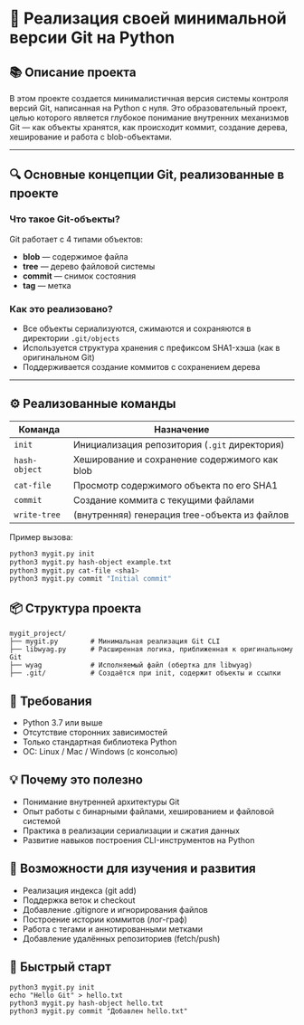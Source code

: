 # 🧠 Реализация своей минимальной версии Git на Python

## 📚 Описание проекта

В этом проекте создается минималистичная версия системы контроля версий Git, написанная на Python с нуля. Это образовательный проект, целью которого является глубокое понимание внутренних механизмов Git — как объекты хранятся, как происходит коммит, создание дерева, хеширование и работа с blob-объектами.

---

## 🔍 Основные концепции Git, реализованные в проекте

### Что такое Git-объекты?

Git работает с 4 типами объектов:
- **blob** — содержимое файла
- **tree** — дерево файловой системы
- **commit** — снимок состояния
- **tag** — метка

### Как это реализовано?

- Все объекты сериализуются, сжимаются и сохраняются в директории `.git/objects`
- Используется структура хранения с префиксом SHA1-хэша (как в оригинальном Git)
- Поддерживается создание коммитов с сохранением дерева

---

## ⚙️ Реализованные команды

| Команда        | Назначение                                   |
|----------------|----------------------------------------------|
| `init`         | Инициализация репозитория (`.git` директория) |
| `hash-object`  | Хеширование и сохранение содержимого как blob |
| `cat-file`     | Просмотр содержимого объекта по его SHA1     |
| `commit`       | Создание коммита с текущими файлами         |
| `write-tree`   | (внутренняя) генерация tree-объекта из файлов |

Пример вызова:

```bash
python3 mygit.py init
python3 mygit.py hash-object example.txt
python3 mygit.py cat-file <sha1>
python3 mygit.py commit "Initial commit"
```
## 📦 Структура проекта
```
mygit_project/
├── mygit.py        # Минимальная реализация Git CLI
├── libwyag.py      # Расширенная логика, приближенная к оригинальному Git
├── wyag            # Исполняемый файл (обертка для libwyag)
├── .git/           # Создаётся при init, содержит объекты и ссылки
```

## 📌 Требования
- Python 3.7 или выше
- Отсутствие сторонних зависимостей
- Только стандартная библиотека Python
- ОС: Linux / Mac / Windows (с консолью)

## 💡 Почему это полезно
- Понимание внутренней архитектуры Git
- Опыт работы с бинарными файлами, хешированием и файловой системой
- Практика в реализации сериализации и сжатия данных
- Развитие навыков построения CLI-инструментов на Python

## 🧪 Возможности для изучения и развития
- Реализация индекса (git add)
- Поддержка веток и checkout
- Добавление .gitignore и игнорирования файлов
- Построение истории коммитов (лог-граф)
- Работа с тегами и аннотированными метками
- Добавление удалённых репозиториев (fetch/push)

## 🚀 Быстрый старт
```
python3 mygit.py init
echo "Hello Git" > hello.txt
python3 mygit.py hash-object hello.txt
python3 mygit.py commit "Добавлен hello.txt"
```
